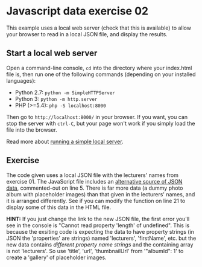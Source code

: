 # Javascript data exercise 02

This example uses a local web server (check that this is available) to allow your browser to read in a local JSON file, and display the results.

## Start a local web server

Open a command-line console, `cd` into the directory where your index.html file is, then run one of the following commands (depending on your installed languages):

- Python 2.7: `python -m SimpleHTTPServer`
- Python 3: `python -m http.server`
- PHP (>=5.4): `php -S localhost:8000` 

Then go to `http://localhost:8000/` in your browser. If you want, you can stop the server with `ctrl-C`, but your page won't work if you simply load the file into the browser.

Read more about [running a simple local server](https://github.com/mrdoob/three.js/wiki/How-to-run-things-locally).

## Exercise

The code given uses a local JSON file with the lecturers' names from exercise 01. The JavaScript file includes an [alternative source of JSON data](https://jsonplaceholder.typicode.com/photos), commented-out on line 5. There is far more data (a dummy photo album with placeholder images) than that given in the lecturers' names, and it is arranged differently. See if you can modify the function on line 21 to display some of this data in the HTML file. 

**HINT:** If you just change the link to the new JSON file, the first error you'll see in the console is "Cannot read property 'length' of undefined". This is because the exsiting code is expecting the data to have property strings (in JSON the 'properties' are strings) named 'lecturers', 'firstName', etc. but the new data contains *different property name strings* and the containing array is not 'lecturers'. So use 'title', 'url', 'thumbnailUrl' from '"albumId": 1' to create a 'gallery' of placeholder images.